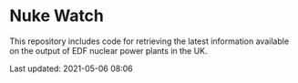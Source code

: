 # Nuke Watch

This repository includes code for retrieving the latest information available on the output of EDF nuclear power plants in the UK.

Last updated: 2021-05-06 08:06